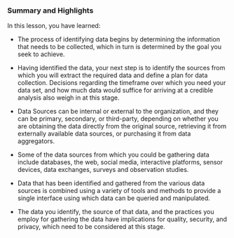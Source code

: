 ### Summary and Highlights
In this lesson, you have learned: 

- The process of identifying data begins by determining the information that needs to be collected, which in turn is determined by the goal you seek to achieve. 

- Having identified the data, your next step is to identify the sources from which you will extract the required data and define a plan for data collection. Decisions regarding the timeframe over which you need your data set, and how much data would suffice for arriving at a credible analysis also weigh in at this stage.  

- Data Sources can be internal or external to the organization, and they can be primary, secondary, or third-party, depending on whether you are obtaining the data directly from the original source, retrieving it from externally available data sources, or purchasing it from data aggregators. 

- Some of the data sources from which you could be gathering data include databases, the web, social media, interactive platforms, sensor devices, data exchanges, surveys and observation studies. 

- Data that has been identified and gathered from the various data sources is combined using a variety of tools and methods to provide a single interface using which data can be queried and manipulated. 

- The data you identify, the source of that data, and the practices you employ for gathering the data have implications for quality, security, and privacy, which need to be considered at this stage.  

